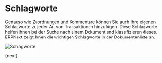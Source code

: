 <!-- add-breadcrumbs -->
# Schlagworte


Genauso wie Zuordnungen und Kommentare können Sie auch Ihre eigenen Schlagworte zu jeder Art von Transaktionen hinzufügen. Diese Schlagworte helfen Ihnen bei der Suche nach einem Dokument und klassifizieren dieses. ERPNext zeigt Ihnen die wichtigen Schlagworte in der Dokumentenliste an.

![Schlagworte](/docs/v13/assets/old_images/erpnext/tags-in-list.png)

{next}
